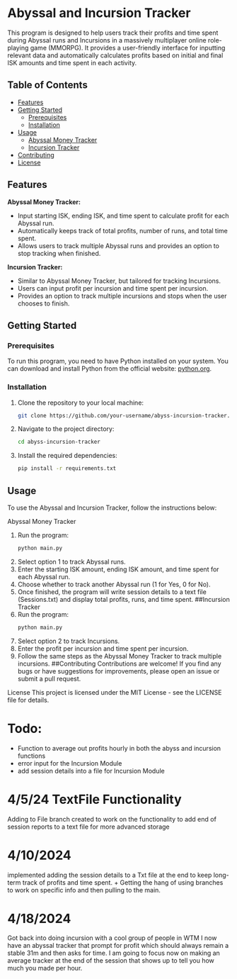 # Abyssal and Incursion Tracker

This program is designed to help users track their profits and time spent during Abyssal runs and Incursions in a massively multiplayer online role-playing game (MMORPG). It provides a user-friendly interface for inputting relevant data and automatically calculates profits based on initial and final ISK amounts and time spent in each activity.

## Table of Contents

- [Features](#features)
- [Getting Started](#getting-started)
  - [Prerequisites](#prerequisites)
  - [Installation](#installation)
- [Usage](#usage)
  - [Abyssal Money Tracker](#abyssal-money-tracker)
  - [Incursion Tracker](#incursion-tracker)
- [Contributing](#contributing)
- [License](#license)

## Features

**Abyssal Money Tracker:**
  - Input starting ISK, ending ISK, and time spent to calculate profit for each Abyssal run.
  - Automatically keeps track of total profits, number of runs, and total time spent.
  - Allows users to track multiple Abyssal runs and provides an option to stop tracking when finished.

**Incursion Tracker:**
  - Similar to Abyssal Money Tracker, but tailored for tracking Incursions.
  - Users can input profit per incursion and time spent per incursion.
  - Provides an option to track multiple incursions and stops when the user chooses to finish.

## Getting Started

### Prerequisites

To run this program, you need to have Python installed on your system. You can download and install Python from the official website: [python.org](https://www.python.org/).

### Installation

1. Clone the repository to your local machine:

   ```bash
   git clone https://github.com/your-username/abyss-incursion-tracker.git

2. Navigate to the project directory:
   ```bash
   cd abyss-incursion-tracker

3. Install the required dependencies:
   ```bash
   pip install -r requirements.txt

## Usage
To use the Abyssal and Incursion Tracker, follow the instructions below:

Abyssal Money Tracker
1. Run the program:
    ```bash
    python main.py
2. Select option 1 to track Abyssal runs.
3. Enter the starting ISK amount, ending ISK amount, and time spent for each Abyssal run.
4. Choose whether to track another Abyssal run (1 for Yes, 0 for No).
5. Once finished, the program will write session details to a text file (Sessions.txt) and display total profits, runs, and time spent.
##Incursion Tracker
1. Run the program:
    ```bash
    python main.py
2. Select option 2 to track Incursions.
3. Enter the profit per incursion and time spent per incursion.
4. Follow the same steps as the Abyssal Money Tracker to track multiple incursions.
##Contributing
Contributions are welcome! If you find any bugs or have suggestions for improvements, please open an issue or submit a pull request.

License
This project is licensed under the MIT License - see the LICENSE file for details.
# Todo:
- Function to average out profits hourly in both the abyss and incursion functions
- error input for the Incursion Module
- add session details into a file for Incursion Module

# 4/5/24 TextFile Functionality
Adding to File branch created to work on the functionality to add 
end of session reports to a text file for more advanced storage

# 4/10/2024
implemented adding the session details to a Txt file at the end to keep long-term
track of profits and time spent. + Getting the hang of using branches to work on specific info and then
pulling to the main.

# 4/18/2024 
Got back into doing incursion with a cool group of people in WTM
I now have an abyssal tracker that prompt for profit which should always remain a stable 31m 
and then asks for time. I am going to focus now on making an average tracker at the end of the session that shows up to tell you how 
much you made per hour.
